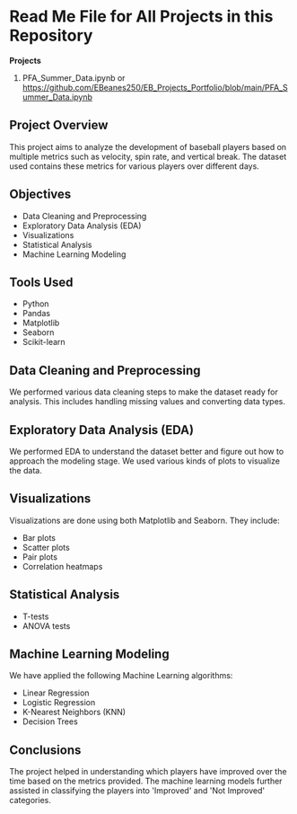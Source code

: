 # Read Me File for All Projects in this Repository 

**Projects**
1. PFA_Summer_Data.ipynb or https://github.com/EBeanes250/EB_Projects_Portfolio/blob/main/PFA_Summer_Data.ipynb

## Project Overview
This project aims to analyze the development of baseball players based on multiple metrics such as velocity, spin rate, and vertical break. The dataset used contains these metrics for various players over different days.

## Objectives
- Data Cleaning and Preprocessing
- Exploratory Data Analysis (EDA)
- Visualizations
- Statistical Analysis
- Machine Learning Modeling

## Tools Used
- Python
- Pandas
- Matplotlib
- Seaborn
- Scikit-learn

## Data Cleaning and Preprocessing
We performed various data cleaning steps to make the dataset ready for analysis. This includes handling missing values and converting data types.

## Exploratory Data Analysis (EDA)
We performed EDA to understand the dataset better and figure out how to approach the modeling stage. We used various kinds of plots to visualize the data.

## Visualizations
Visualizations are done using both Matplotlib and Seaborn. They include:
- Bar plots
- Scatter plots
- Pair plots
- Correlation heatmaps

## Statistical Analysis
- T-tests
- ANOVA tests

## Machine Learning Modeling
We have applied the following Machine Learning algorithms:
- Linear Regression
- Logistic Regression
- K-Nearest Neighbors (KNN)
- Decision Trees

## Conclusions
The project helped in understanding which players have improved over the time based on the metrics provided. The machine learning models further assisted in classifying the players into 'Improved' and 'Not Improved' categories.
